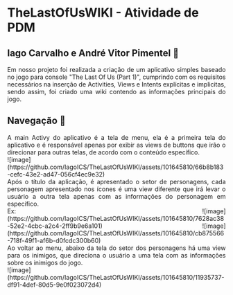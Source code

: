 # TheLastOfUsWIKI - Atividade de PDM
## Iago Carvalho e André Vitor Pimentel 📖
<p align="justify">
Em nosso projeto foi realizada a criação de um aplicativo simples baseado no jogo para console "The Last Of Us (Part 1)",
cumprindo com os requisitos necessários na inserção de Activities, Views e Intents explícitas e implicitas, sendo assim,
foi criado uma wiki contendo as informações principais do jogo.  
</p>  

## Navegação 🧭
<p align="justify">
A main Activy do aplicativo é a tela de menu, ela é a primeira tela do aplicativo e é responsável apenas por exibir as views de 
buttons que irão o direcionar para outras telas, de acordo com o conteúdo específico.<br>
![image](https://github.com/IagoICS/TheLastOfUsWIKI/assets/101645810/66b8b183-cefc-43e2-ad47-056cf4ec9e32)<br>
Após o título da aplicação, é apresentado o setor de personagens, cada personagem apresentado nos ícones é uma view diferente que irá
levar o usuário a outra tela apenas com as informações do personagem em específico.<br>
Ex:
![image](https://github.com/IagoICS/TheLastOfUsWIKI/assets/101645810/7628ac38-52e2-4cbc-a2c4-2ff9b9e6a101)
![image](https://github.com/IagoICS/TheLastOfUsWIKI/assets/101645810/cb875566-718f-49f1-af6b-d0fcdc300b60)<br>
Ao voltar ao menu, abaixo da tela do setor dos personagens há uma view para os inimigos, que direciona o usuário a uma tela 
com as informações sobre os inimigos do jogo.<br>
![image](https://github.com/IagoICS/TheLastOfUsWIKI/assets/101645810/11935737-df91-4def-80d5-9e0f023072d4)


  

</p>
